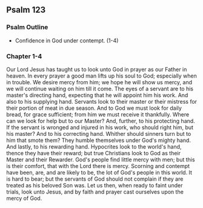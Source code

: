 ## Psalm 123

### Psalm Outline

- Confidence in God under contempt. (1-4)

### Chapter 1-4

Our Lord Jesus has taught us to look unto God in prayer as our Father in heaven. In every prayer a good man lifts up his soul to God; especially when in trouble. We desire mercy from him; we hope he will show us mercy, and we will continue waiting on him till it come. The eyes of a servant are to his master's directing hand, expecting that he will appoint him his work. And also to his supplying hand. Servants look to their master or their mistress for their portion of meat in due season. And to God we must look for daily bread, for grace sufficient; from him we must receive it thankfully. Where can we look for help but to our Master? And, further, to his protecting hand. If the servant is wronged and injured in his work, who should right him, but his master? And to his correcting hand. Whither should sinners turn but to him that smote them? They humble themselves under God's mighty hand. And lastly, to his rewarding hand. Hypocrites look to the world's hand, thence they have their reward; but true Christians look to God as their Master and their Rewarder. God's people find little mercy with men; but this is their comfort, that with the Lord there is mercy. Scorning and contempt have been, are, and are likely to be, the lot of God's people in this world. It is hard to bear; but the servants of God should not complain if they are treated as his beloved Son was. Let us then, when ready to faint under trials, look unto Jesus, and by faith and prayer cast ourselves upon the mercy of God.


